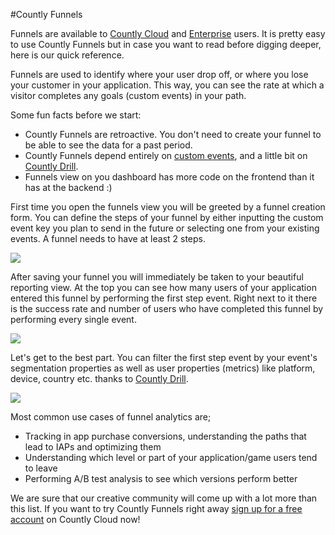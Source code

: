 #Countly Funnels

Funnels are available to [Countly Cloud](https://count.ly/products/editions/cloud) and [Enterprise](https://count.ly/products/editions/enterprise) users. It is pretty easy to use Countly Funnels but in case you want to read before digging deeper, here is our quick reference. 

Funnels are used to identify where your user drop off, or where you lose your customer in your application. This way, you can see the rate at which a visitor completes any goals (custom events) in your path.

Some fun facts before we start:

* Countly Funnels are retroactive. You don't need to create your funnel to be able to see the data for a past period.
* Countly Funnels depend entirely on [custom events](https://count.ly/resources/reference/custom-events), and a little bit on [Countly Drill](https://count.ly/resources/reference/drill).
* Funnels view on you dashboard has more code on the frontend than it has at the backend :) 

First time you open the funnels view you will be greeted by a funnel creation form. You can define the steps of your funnel by either inputting the custom event key you plan to send in the future or selecting one from your existing events. A funnel needs to have at least 2 steps.

<img src="https://raw2.github.com/osoner/countly-documentation/master/images/funnels/create.png" />

After saving your funnel you will immediately be taken to your beautiful reporting view. At the top you can see how many users of your application entered this funnel by performing the first step event. Right next to it there is the success rate and number of users who have completed this funnel by performing every single event.

<img src="https://raw2.github.com/osoner/countly-documentation/master/images/funnels/funnel.png" />

Let's get to the best part. You can filter the first step event by your event's segmentation properties as well as user properties (metrics) like platform, device, country etc. thanks to [Countly Drill](https://count.ly/resources/reference/drill).

<img src="https://raw2.github.com/osoner/countly-documentation/master/images/funnels/funnel_filter.png" />

Most common use cases of funnel analytics are;

- Tracking in app purchase conversions, understanding the paths that lead to IAPs and optimizing them 
- Understanding which level or part of your application/game users tend to leave
- Performing A/B test analysis to see which versions perform better

We are sure that our creative community will come up with a lot more than this list. If you want to try Countly Funnels right away [sign up for a free account](https://count.ly/) on Countly Cloud now!





